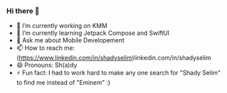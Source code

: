 ### Hi there 👋

<!--
**Shady-Selim/Shady-Selim** is a ✨ _special_ ✨ repository because its `README.md` (this file) appears on your GitHub profile.

Here are some ideas to get you started:

- 👯 I’m looking to collaborate on ...
- 🤔 I’m looking for help with ...
-->
- 🔭 I’m currently working on KMM
- 🌱 I’m currently learning Jetpack Compose and SwiftUI
- 💬 Ask me about Mobile Developement
- 📫 How to reach me: (https://www.linkedin.com/in/shadyselim)linkedin.com/in/shadyselim
- 😄 Pronouns: Sh(a)dy
- ⚡ Fun fact: I had to work hard to make any one search for "Shady Selim" to find me instead of "Eminem" :)

